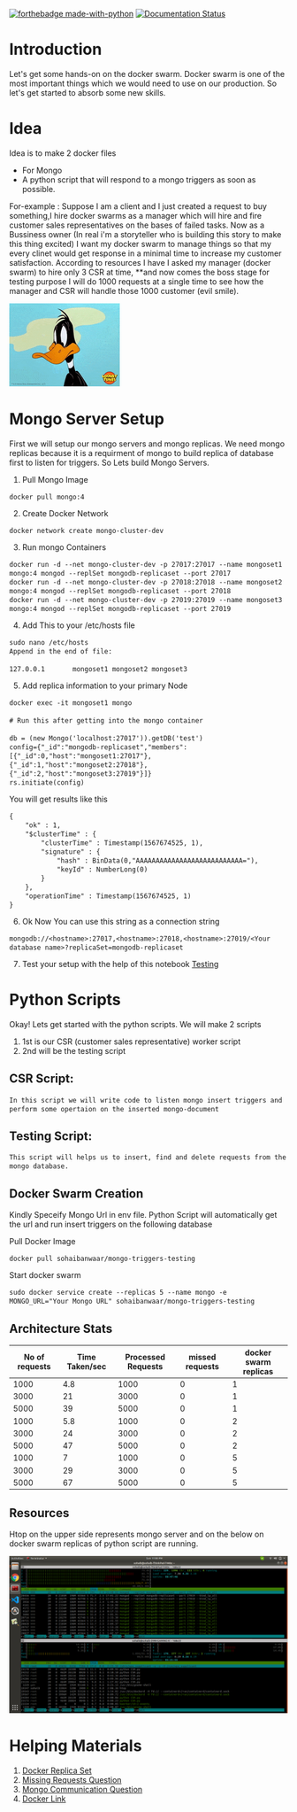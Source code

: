 [![forthebadge made-with-python](http://ForTheBadge.com/images/badges/made-with-python.svg)](https://www.python.org/)
[![Documentation Status](https://readthedocs.org/projects/ansicolortags/badge/?version=latest)](http://ansicolortags.readthedocs.io/?badge=latest)


# Introduction

Let's get some hands-on on the docker swarm. Docker swarm is one of the most important things which we would need to use on our production. So let's get started to absorb some new skills.


# Idea
Idea is to make 2 docker files 

* For Mongo
* A python script that will respond to a mongo triggers as soon as possible.

For-example : 
    Suppose I am a client and I just created a request to buy something,I hire docker swarms as a manager which will hire and fire customer sales representatives on the bases of failed tasks. Now as a Bussiness owner (In real i'm a storyteller who is building this story to make this thing excited) I want my docker swarm to manage things so that my every clinet would get response in a minimal time to increase my customer satisfaction. According to resources I have I asked my manager (docker swarm) to hire only 3 CSR at time, **and now comes the boss stage for testing purpose I will do 1000 requests at a single time to see how the manager and CSR will handle those 1000 customer (evil smile). 


![Lets make plan to fire you docker swarm huhahahah!!!](extras/evil_smile.gif)




# Mongo Server Setup

First we will setup our mongo servers and mongo replicas. We need mongo replicas because it is a requirment of mongo to build replica of database first to listen for triggers. So Lets build Mongo Servers.

1. Pull Mongo Image
```
docker pull mongo:4
```
2. Create Docker Network

```
docker network create mongo-cluster-dev
```
3. Run mongo Containers

```
docker run -d --net mongo-cluster-dev -p 27017:27017 --name mongoset1 mongo:4 mongod --replSet mongodb-replicaset --port 27017
docker run -d --net mongo-cluster-dev -p 27018:27018 --name mongoset2 mongo:4 mongod --replSet mongodb-replicaset --port 27018
docker run -d --net mongo-cluster-dev -p 27019:27019 --name mongoset3 mongo:4 mongod --replSet mongodb-replicaset --port 27019
```
4. Add This to your /etc/hosts file

```
sudo nano /etc/hosts
Append in the end of file:

127.0.0.1       mongoset1 mongoset2 mongoset3

```
5. Add replica information to your primary Node

```
docker exec -it mongoset1 mongo

# Run this after getting into the mongo container

db = (new Mongo('localhost:27017')).getDB('test')
config={"_id":"mongodb-replicaset","members":[{"_id":0,"host":"mongoset1:27017"},{"_id":1,"host":"mongoset2:27018"},{"_id":2,"host":"mongoset3:27019"}]}
rs.initiate(config)

```
You will get results like this

```
{
	"ok" : 1,
	"$clusterTime" : {
		"clusterTime" : Timestamp(1567674525, 1),
		"signature" : {
			"hash" : BinData(0,"AAAAAAAAAAAAAAAAAAAAAAAAAAA="),
			"keyId" : NumberLong(0)
		}
	},
	"operationTime" : Timestamp(1567674525, 1)
}
```
6. Ok Now You can use this string as a connection string

```
mongodb://<hostname>:27017,<hostname>:27018,<hostname>:27019/<Your database name>?replicaSet=mongodb-replicaset

```

7. Test your setup with the help of this notebook  [Testing](Testing.ipynb)


# Python Scripts

Okay! Lets get started with the python scripts. We will make 2 scripts

1. 1st is our CSR (customer sales representative) worker script 
2. 2nd will be the testing script


## CSR Script:
    In this script we will write code to listen mongo insert triggers and perform some opertaion on the inserted mongo-document

## Testing Script:
    This script will helps us to insert, find and delete requests from the mongo database.


## Docker Swarm Creation

Kindly Speceify Mongo Url in env file. Python Script will automatically get the url and run insert triggers on the following database

Pull Docker Image

```
docker pull sohaibanwaar/mongo-triggers-testing
```

Start docker swarm 

```
sudo docker service create --replicas 5 --name mongo -e MONGO_URL="Your Mongo URL" sohaibanwaar/mongo-triggers-testing

```

## Architecture Stats

| No of requests  | Time Taken/sec | Processed Requests | missed requests | docker swarm replicas |
|-|-|-|-|-|
| 1000 | 4.8 | 1000 | 0 | 1 |
| 3000 | 21 | 3000 | 0 | 1 |
| 5000 | 39 | 5000 | 0 | 1 |
| 1000 | 5.8 | 1000 | 0 | 2 |
| 3000 | 24 | 3000 | 0 | 2 |
| 5000 | 47 | 5000 | 0 | 2 |
| 1000 | 7 | 1000 | 0 | 5 |
| 3000 | 29 | 3000 | 0 | 5 |
| 5000 | 67 | 5000 | 0 | 5 |
    

## Resources

Htop on the upper side represents mongo server and on the below on docker swarm replicas of python script are running.

![Image](extras/resources.png)



# Helping Materials

1. [Docker Replica Set](https://www.gyanblog.com/docker/how-run-mongodb-replicaset-docker/)
2. [Missing Requests Question](https://stackoverflow.com/questions/68235961/mongo-misses-to-catch-insert-triggers)
3. [Mongo Communication Question](https://stackoverflow.com/questions/68244000/issues-in-communication-of-mongo-db-between-2-servers)
4. [Docker Link](https://hub.docker.com/repository/docker/sohaibanwaar/mongo-triggers-testing)
